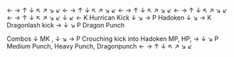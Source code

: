 ← → ↑ ↓ ↖ ↗ ↘ ↙
← → ↑ ↓ ↖ ↗ ↘ ↙
← → ↑ ↓ ↖ ↗ ↘ ↙
← → ↑ ↓ ↖ ↗ ↘ ↙
← → ↑ ↓ ↖ ↗ ↘ ↙
↓ ↙ ← K Hurrican Kick
↓ ↘ → P Hadoken
↓ ↘ → K Dragonlash kick
→ ↓ ↘ P Dragon Punch

Combos
↓ MK , ↓ ↘ → P Crouching kick into Hadoken
MP, HP, → ↓ ↘ P Medium Punch, Heavy Punch, Dragonpunch 
← → ↑ ↓ ↖ ↗ ↘ ↙
